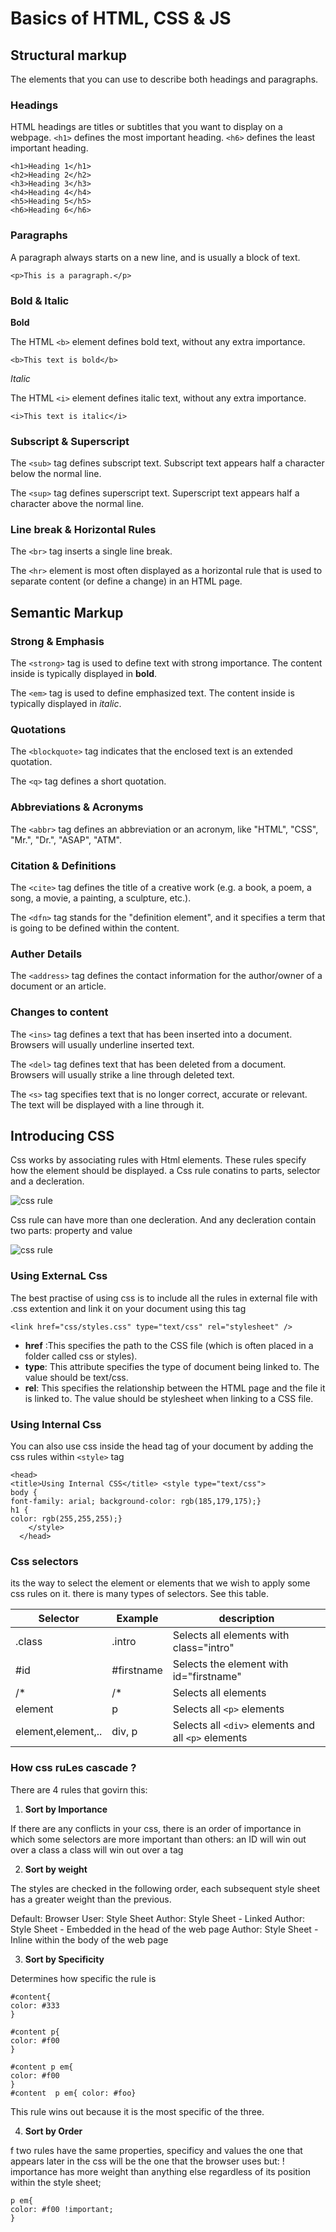 # Basics of HTML, CSS & JS

## Structural markup

The elements that you can use to describe both headings and paragraphs.

### Headings

HTML headings are titles or subtitles that you want to display on a webpage.
`<h1>` defines the most important heading. `<h6>` defines the least important heading.

```
<h1>Heading 1</h1>
<h2>Heading 2</h2>
<h3>Heading 3</h3>
<h4>Heading 4</h4>
<h5>Heading 5</h5>
<h6>Heading 6</h6>
```

### Paragraphs

A paragraph always starts on a new line, and is usually a block of text.

`<p>This is a paragraph.</p>`

### Bold & Italic

**Bold**

The HTML `<b>` element defines bold text, without any extra importance.

`<b>This text is bold</b>`

_Italic_

The HTML `<i>` element defines italic text, without any extra importance.

`<i>This text is italic</i>`

### Subscript & Superscript

The `<sub>` tag defines subscript text. Subscript text appears half a character below the normal line.

The `<sup>` tag defines superscript text. Superscript text appears half a character above the normal line.

### Line break & Horizontal Rules

The `<br>` tag inserts a single line break.

The `<hr>` element is most often displayed as a horizontal rule that is used to separate content (or define a change) in an HTML page.

## Semantic Markup

### Strong & Emphasis

The `<strong>` tag is used to define text with strong importance. The content inside is typically displayed in **bold**.

The `<em>` tag is used to define emphasized text. The content inside is typically displayed in _italic_.

### Quotations

The `<blockquote>` tag indicates that the enclosed text is an extended quotation.

The `<q>` tag defines a short quotation.

### Abbreviations & Acronyms

The `<abbr>` tag defines an abbreviation or an acronym, like "HTML", "CSS", "Mr.", "Dr.", "ASAP", "ATM".

### Citation & Definitions

The `<cite>` tag defines the title of a creative work (e.g. a book, a poem, a song, a movie, a painting, a sculpture, etc.).

The `<dfn>` tag stands for the "definition element", and it specifies a term that is going to be defined within the content.

### Auther Details

The `<address>` tag defines the contact information for the author/owner of a document or an article.

### Changes to content

The `<ins>` tag defines a text that has been inserted into a document. Browsers will usually underline inserted text.

The `<del>` tag defines text that has been deleted from a document. Browsers will usually strike a line through deleted text.

The `<s>` tag specifies text that is no longer correct, accurate or relevant. The text will be displayed with a line through it.

## Introducing CSS

Css works by associating rules with Html elements. These rules specify how the element should be displayed.
a Css rule conatins to parts, selector and a decleration.

![css rule](assets/image3.png)

Css rule can have more than one decleration. And any decleration contain two parts: property and value

![css rule](assets/Image4.png)

### Using ExternaL Css

The best practise of using css is to include all the rules in external file with .css extention and link it on your document using this tag

`<link href="css/styles.css" type="text/css" rel="stylesheet" />`

- **href** :This specifies the path to the CSS file (which is often placed in a folder called css or styles).
- **type**: This attribute specifies the type of document being linked to. The value should be text/css.
- **rel**: This specifies the relationship between the HTML page and the file it is linked to. The value should be stylesheet when linking to a CSS file.

### Using Internal Css

You can also use css inside the head tag of your document by adding the css rules within `<style>` tag

```
<head>
<title>Using Internal CSS</title> <style type="text/css">
body {
font-family: arial; background-color: rgb(185,179,175);}
h1 {
color: rgb(255,255,255);}
    </style>
  </head>
```

### Css selectors 

its the way to select the element or elements that we wish to apply some css rules on it.
there is many types of selectors. See this table.

Selector | Example | description
--------- | --------- | ---------
.class | .intro | Selects all elements with class="intro"
#id	| #firstname | Selects the element with id="firstname"
/* | /* | Selects all elements
element | p | Selects all `<p>` elements
element,element,..	| div, p | Selects all `<div>` elements and all `<p>` elements

### How css ruLes cascade ?

There are 4 rules that govirn this:

1. **Sort by Importance**

If there are any conflicts in your css, there is an order of importance in which some selectors are more important than others:
an ID will win out over a class
a class will win out over a tag

2. **Sort by weight**

The styles are checked in the following order, each subsequent style sheet has a greater weight than the previous.

Default: Browser
User: Style Sheet
Author: Style Sheet - Linked
Author: Style Sheet - Embedded in the head of the web page
Author: Style Sheet - Inline within the body of the web page

3. **Sort by Specificity**

Determines how specific the rule is

```
#content{
color: #333
}

#content p{
color: #f00
}

#content p em{
color: #f00
}
#content  p em{ color: #foo}
```
This rule wins out because it is the most specific of the three.

4. **Sort by Order**

f two rules have the same properties, specificy and values the one that appears later in the css will be the one that the browser uses but:
! importance has more weight than anything else regardless of its position within the style sheet;
```
p em{
color: #f00 !important;
}
```